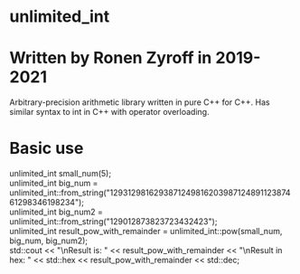 # unlimited_int
# Written by Ronen Zyroff in 2019-2021
Arbitrary-precision arithmetic library written in pure C++ for C++. Has similar syntax to int in C++ with operator overloading.
# Basic use
unlimited_int small_num(5);\
unlimited_int big_num = unlimited_int::from_string("129312981629387124981620398712489112387461298346198234");\
unlimited_int big_num2 = unlimited_int::from_string("129012873823723432423");\
unlimited_int result_pow_with_remainder = unlimited_int::pow(small_num, big_num, big_num2);\
std::cout << "\nResult is: " << result_pow_with_remainder << "\nResult in hex: " << std::hex << result_pow_with_remainder << std::dec;
